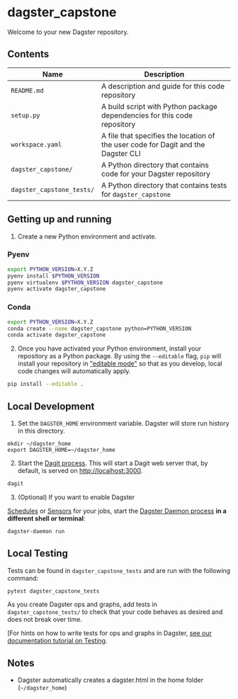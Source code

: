 # dagster_capstone

Welcome to your new Dagster repository.

## Contents

| Name                     | Description                                                                       |
| ------------------------ | --------------------------------------------------------------------------------- |
| `README.md`              | A description and guide for this code repository                                  |
| `setup.py`               | A build script with Python package dependencies for this code repository          |
| `workspace.yaml`         | A file that specifies the location of the user code for Dagit and the Dagster CLI |
| `dagster_capstone/`       | A Python directory that contains code for your Dagster repository                 |
| `dagster_capstone_tests/` | A Python directory that contains tests for `dagster_capstone`                      |

## Getting up and running

1. Create a new Python environment and activate.

### Pyenv

```bash
export PYTHON_VERSION=X.Y.Z
pyenv install $PYTHON_VERSION
pyenv virtualenv $PYTHON_VERSION dagster_capstone
pyenv activate dagster_capstone
```

### Conda

```bash
export PYTHON_VERSION=X.Y.Z
conda create --name dagster_capstone python=PYTHON_VERSION
conda activate dagster_capstone
```

2. Once you have activated your Python environment, install your repository as a Python package. By
using the `--editable` flag, `pip` will install your repository in
["editable mode"](https://pip.pypa.io/en/latest/reference/pip_install/?highlight=editable#editable-installs)
so that as you develop, local code changes will automatically apply.

```bash
pip install --editable .
```

## Local Development

1. Set the `DAGSTER_HOME` environment variable. Dagster will store run history in this directory.

```base
mkdir ~/dagster_home
export DAGSTER_HOME=~/dagster_home
```

2. Start the [Dagit process](https://docs.dagster.io/overview/dagit). This will start a Dagit web
server that, by default, is served on <http://localhost:3000>.

```bash
dagit
```

3. (Optional) If you want to enable Dagster

[Schedules](https://docs.dagster.io/overview/schedules-sensors/schedules) or
[Sensors](https://docs.dagster.io/overview/schedules-sensors/sensors) for your jobs, start the
[Dagster Daemon process](https://docs.dagster.io/overview/daemon#main) **in a different shell or terminal**:

```bash
dagster-daemon run
```

## Local Testing

Tests can be found in `dagster_capstone_tests` and are run with the following command:

```bash
pytest dagster_capstone_tests
```

As you create Dagster ops and graphs, add tests in `dagster_capstone_tests/` to check that your
code behaves as desired and does not break over time.

[For hints on how to write tests for ops and graphs in Dagster,
[see our documentation tutorial on Testing](https://docs.dagster.io/tutorial/testable).

## Notes

- Dagster automatically creates a dagster.html in the home folder (`~/dagster_home`)
